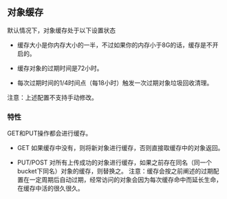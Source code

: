 ## 对象缓存

默认情况下，对象缓存处于以下设置状态

 - 缓存大小是你内存大小的一半，不过如果你的内存小于8G的话，缓存是不开启的。

 - 缓存对象的过期时间是72小时。

 - 每次过期时间的1/4时间点（每18小时）触发一次过期对象垃圾回收清理。

注意：上述配置不支持手动修改。

### 特性

GET和PUT操作都会进行缓存。

- GET 如果缓存中没有，则将新对象进行缓存，否则直接取缓存中的对象返回。

- PUT/POST 对所有上传成功的对象进行缓存，如果之前存在同名（同一个bucket下同名）对象的缓存，则替换之。
注意：缓存会按之前阐述的过期配置在一定周期后自动过期，经常访问的对象会因为每次缓存命中而延长生命，在缓存中活的很久很久。